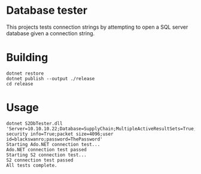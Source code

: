 # Database tester
This projects tests connection strings by attempting to open a SQL server database given a connection string.

# Building
```
dotnet restore
dotnet publish --output ./release
cd release
```

# Usage
```
dotnet S2DbTester.dll 'Server=10.10.10.22;Database=SupplyChain;MultipleActiveResultSets=True;App=s2api;persist security info=True;packet size=4096;user id=blackswanro;password=ThePassword'
Starting Ado.NET connection test...
Ado.NET connection test passed
Starting S2 connection test...
S2 connection test passed
All tests complete.
```
